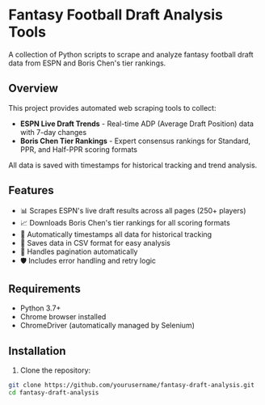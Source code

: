 # Fantasy Football Draft Analysis Tools

A collection of Python scripts to scrape and analyze fantasy football draft data from ESPN and Boris Chen's tier rankings.

## Overview

This project provides automated web scraping tools to collect:
- **ESPN Live Draft Trends** - Real-time ADP (Average Draft Position) data with 7-day changes
- **Boris Chen Tier Rankings** - Expert consensus rankings for Standard, PPR, and Half-PPR scoring formats

All data is saved with timestamps for historical tracking and trend analysis.

## Features

- 📊 Scrapes ESPN's live draft results across all pages (250+ players)
- 📈 Downloads Boris Chen's tier rankings for all scoring formats
- 📅 Automatically timestamps all data for historical tracking
- 💾 Saves data in CSV format for easy analysis
- 🔄 Handles pagination automatically
- 🛡️ Includes error handling and retry logic

## Requirements

- Python 3.7+
- Chrome browser installed
- ChromeDriver (automatically managed by Selenium)

## Installation

1. Clone the repository:
```bash
git clone https://github.com/yourusername/fantasy-draft-analysis.git
cd fantasy-draft-analysis